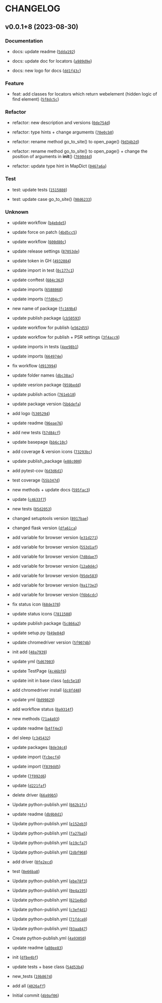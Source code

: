 # CHANGELOG



## v0.0.1+8 (2023-08-30)

### Documentation

* docs: update readme ([`5dda192`](https://github.com/dmitryvshivtsev/pageo/commit/5dda192aa3ddd08eb7bc4ae0653f5065691dd2af))

* docs: update doc for locators ([`a989d9e`](https://github.com/dmitryvshivtsev/pageo/commit/a989d9e17bb71b49d793108851804d76de00a152))

* docs: new logo for docs ([`dd1f43c`](https://github.com/dmitryvshivtsev/pageo/commit/dd1f43cd65b6ea7e33d20b05159ec04df3ba32ef))

### Feature

* feat: add classes for locators which return webelement (hidden logic of find element) ([`5f8dc5c`](https://github.com/dmitryvshivtsev/pageo/commit/5f8dc5c71aeeec2d29fb36c32b6816070265f702))

### Refactor

* refactor: new description and versions ([`0de754d`](https://github.com/dmitryvshivtsev/pageo/commit/0de754d2d392409e9215fa3d10f66243824fc41e))

* refactor: type hints + change arguments ([`70e0cb0`](https://github.com/dmitryvshivtsev/pageo/commit/70e0cb05d3d3bd9737ca73b84266e7bd4ee50864))

* refactor: rename method go_to_site() to open_page() ([`9d34b2d`](https://github.com/dmitryvshivtsev/pageo/commit/9d34b2df971ddc437b4e1c28ad676437382542bf))

* refactor: rename method go_to_site() to open_page() + change the position of arguments in __init__() ([`7690d4d`](https://github.com/dmitryvshivtsev/pageo/commit/7690d4d1ec20fe47787bf0b0219736d37ae07828))

* refactor: update type hint in MapDict ([`0467a6a`](https://github.com/dmitryvshivtsev/pageo/commit/0467a6aca45119b2084f34102cbdfa0d14a175f0))

### Test

* test: update tests ([`1515880`](https://github.com/dmitryvshivtsev/pageo/commit/1515880c3d730dbb0be375680d264204001849fc))

* test: update case go_to_site() ([`98d6233`](https://github.com/dmitryvshivtsev/pageo/commit/98d6233945f19a461f8170a164b879229b268cd5))

### Unknown

* update workflow ([`b4ebde5`](https://github.com/dmitryvshivtsev/pageo/commit/b4ebde562952c86a849b50e19f82a5752e0d775a))

* update force on patch ([`4bd5cc5`](https://github.com/dmitryvshivtsev/pageo/commit/4bd5cc55706e54311d6df9d888d3aad693fe56e5))

* update workflow ([`600d80c`](https://github.com/dmitryvshivtsev/pageo/commit/600d80c1bd45d4184f406daeff36c1e2a41bc27d))

* update release settings ([`87053de`](https://github.com/dmitryvshivtsev/pageo/commit/87053de8b44317ec06195cf9c20dad1b2b61d6f8))

* update token in GH ([`4932084`](https://github.com/dmitryvshivtsev/pageo/commit/4932084eeb1b7387588029361ab072e7a19dbaae))

* update import in test ([`0c177c1`](https://github.com/dmitryvshivtsev/pageo/commit/0c177c19d029f3df01c2a2768c14fa6ea8ee0556))

* update conftest ([`604c363`](https://github.com/dmitryvshivtsev/pageo/commit/604c36392c55d2990cb72f99a2c47ad69437871a))

* update imports ([`6588068`](https://github.com/dmitryvshivtsev/pageo/commit/658806888b730ee5cc79b78dd7a509f936e577fe))

* update imports ([`ffd04cf`](https://github.com/dmitryvshivtsev/pageo/commit/ffd04cf9a3c28fe95a3d3571a4624259d38e7446))

* new name of package ([`fc169b4`](https://github.com/dmitryvshivtsev/pageo/commit/fc169b41e2e1d5694d2b924b64cba878ae0dc47a))

* update publish package ([`cb50593`](https://github.com/dmitryvshivtsev/pageo/commit/cb50593e4bb49882630433da1e0b69413b89c201))

* update workflow for publish ([`e562d55`](https://github.com/dmitryvshivtsev/pageo/commit/e562d55bc523b534c0f3b0ed3187bd35049afb94))

* update workflow for publish + PSR settings ([`3f4acc9`](https://github.com/dmitryvshivtsev/pageo/commit/3f4acc92818e4116355921aa5a311b848af0141b))

* update imports in tests ([`4ee98b1`](https://github.com/dmitryvshivtsev/pageo/commit/4ee98b1761af0ab16360c135979935d718b15ca7))

* update imports ([`664974e`](https://github.com/dmitryvshivtsev/pageo/commit/664974e3f9b1b91d20656ae41ea49e5b39ecfb21))

* fix workflow ([`d913994`](https://github.com/dmitryvshivtsev/pageo/commit/d9139948c407299fbdf0f0861897d1b153d36b1f))

* update folder names ([`dbc38ac`](https://github.com/dmitryvshivtsev/pageo/commit/dbc38aca787aa5d68d82d5d3faa96c4deb2f4458))

* update vesrion package ([`959bedd`](https://github.com/dmitryvshivtsev/pageo/commit/959bedda388f4cc31c9e556079ca9c593c0f905e))

* update publish action ([`761eb18`](https://github.com/dmitryvshivtsev/pageo/commit/761eb18659dc7688634d99bebb4fdbaea8ef0b99))

* update package version ([`5b6defa`](https://github.com/dmitryvshivtsev/pageo/commit/5b6defad18e3215b524cc5bae6e7612a60cfd7c9))

* add logo ([`5305294`](https://github.com/dmitryvshivtsev/pageo/commit/530529408f2695e7280be777f1745ce078c4dcd0))

* update readme ([`96eae76`](https://github.com/dmitryvshivtsev/pageo/commit/96eae7651bc02fc0ca6d8b8f2a2d97d11f1d67a4))

* add new tests ([`57d84cf`](https://github.com/dmitryvshivtsev/pageo/commit/57d84cf97bd3bb26b80a43f91e8b3945d68a3d2b))

* update basepage ([`bb6c10c`](https://github.com/dmitryvshivtsev/pageo/commit/bb6c10c14764cdcbba7253780bc8af642e8d3ad1))

* add coverage &amp; version icons ([`73293bc`](https://github.com/dmitryvshivtsev/pageo/commit/73293bc44b8c8a0685f7411266000d3dac3e9831))

* update publish_package ([`e88c000`](https://github.com/dmitryvshivtsev/pageo/commit/e88c0000e7ca4dc12ab7aa5899dd48ea9f3621bb))

* add pytest-cov ([`6d3d6d1`](https://github.com/dmitryvshivtsev/pageo/commit/6d3d6d1dbe6c9a4b88ab7d5578e579623ef9208a))

* test coverage ([`55b347d`](https://github.com/dmitryvshivtsev/pageo/commit/55b347d29d34d36e13f64f568d53c035db28549f))

* new methods + update docs ([`595fac3`](https://github.com/dmitryvshivtsev/pageo/commit/595fac3351cf9fce745fd6fe66663784c1658fe4))

* update ([`c4633f7`](https://github.com/dmitryvshivtsev/pageo/commit/c4633f740df1af6ba7c31887b151fccc28d8234b))

* new tests ([`05d2053`](https://github.com/dmitryvshivtsev/pageo/commit/05d2053e5c5dec78163d4f755c6d849716892e80))

* changed setuptools version ([`8917bae`](https://github.com/dmitryvshivtsev/pageo/commit/8917bae0e1185516817424dccc71082b2ddb3651))

* changed flask version ([`dfa61ca`](https://github.com/dmitryvshivtsev/pageo/commit/dfa61ca6c9c0a331892b4e2ec7a0b29da71c1b60))

* add variable for browser version ([`e31d271`](https://github.com/dmitryvshivtsev/pageo/commit/e31d27154dbccb8483834cc221399ec80f31b541))

* add variable for browser version ([`553d1af`](https://github.com/dmitryvshivtsev/pageo/commit/553d1afbccc4146d14a1411940705f2ec6a17c54))

* add variable for browser version ([`7d8dae7`](https://github.com/dmitryvshivtsev/pageo/commit/7d8dae740e5ac7f65c4528c8ca16f0a77e58ca5b))

* add variable for browser version ([`12a0d4c`](https://github.com/dmitryvshivtsev/pageo/commit/12a0d4c44ee53ce3aebff9260379797b664e8830))

* add variable for browser version ([`95de583`](https://github.com/dmitryvshivtsev/pageo/commit/95de583bc9734289ba22ff5ff9fb272e936f55eb))

* add variable for browser version ([`9a173e2`](https://github.com/dmitryvshivtsev/pageo/commit/9a173e2bd8303549f0c978d630f55926426bc4a6))

* add variable for browser version ([`f6b6cdc`](https://github.com/dmitryvshivtsev/pageo/commit/f6b6cdc75baaf45ae48e6ad322eacab4054f8b5a))

* fix status icon ([`68de378`](https://github.com/dmitryvshivtsev/pageo/commit/68de378c2d1510dd30dcbdaf2fc1eea0ae7346e8))

* update status icons ([`7811508`](https://github.com/dmitryvshivtsev/pageo/commit/7811508a70da7eb5054b8dee56abeb4a66175abe))

* update publish package ([`5c866a2`](https://github.com/dmitryvshivtsev/pageo/commit/5c866a212ba8c41620d120d0898a5f516bcaeb32))

* update setup.py ([`949e04d`](https://github.com/dmitryvshivtsev/pageo/commit/949e04d022a84044d713af260bda67b214a4c81d))

* update chromedriver version ([`5f9074b`](https://github.com/dmitryvshivtsev/pageo/commit/5f9074b48a59aaee7c4de74cf3c50e8a0746d410))

* init add ([`48a7939`](https://github.com/dmitryvshivtsev/pageo/commit/48a7939eab4fa1f982e290507ae479b9f9a4683b))

* update yml ([`5d67003`](https://github.com/dmitryvshivtsev/pageo/commit/5d67003b687f23c765e759efe025317cd2a13106))

* update TestPage ([`4c46bf6`](https://github.com/dmitryvshivtsev/pageo/commit/4c46bf6c5b31f5188c69ef51d19b119bd86167f3))

* update init in base class ([`edc5e18`](https://github.com/dmitryvshivtsev/pageo/commit/edc5e1851a184e57f9f503cdf2e4a3391c30d831))

* add chromedriver install ([`dc8fd48`](https://github.com/dmitryvshivtsev/pageo/commit/dc8fd48edb5faa9b363f6b0a4bfef0eca0b46b8e))

* update yml ([`8d99829`](https://github.com/dmitryvshivtsev/pageo/commit/8d99829acfde64e06ced4bf93ebbdd1ad569ea93))

* add workflow status ([`0a9314f`](https://github.com/dmitryvshivtsev/pageo/commit/0a9314f8686e5c5d43ac372e59d7353a090b9322))

* new methods ([`71a4a93`](https://github.com/dmitryvshivtsev/pageo/commit/71a4a938bca896e35d33f4c2ed603a8d958782f9))

* update readme ([`b4ff4e3`](https://github.com/dmitryvshivtsev/pageo/commit/b4ff4e3010c29102eec284a1b08b812362d95116))

* del sleep ([`c345432`](https://github.com/dmitryvshivtsev/pageo/commit/c345432aabd24241f9653a1d883942bc87d2c5c5))

* update packages ([`8de34c4`](https://github.com/dmitryvshivtsev/pageo/commit/8de34c498d8247a1915331ad4efa5de594d6144e))

* update import ([`fcbecf4`](https://github.com/dmitryvshivtsev/pageo/commit/fcbecf45b043670c5e950c2f8cc33ad55366bbba))

* update import ([`f839dd5`](https://github.com/dmitryvshivtsev/pageo/commit/f839dd5c5c11f616b4a427c0101017e1cd7a8c64))

* update ([`7f092d6`](https://github.com/dmitryvshivtsev/pageo/commit/7f092d635b58a1ed344f098fa97994c17ea338b1))

* update ([`d221faf`](https://github.com/dmitryvshivtsev/pageo/commit/d221faf8d25dca114f2ff58d4d28479ae0f1c41d))

* delete driver ([`66a99b5`](https://github.com/dmitryvshivtsev/pageo/commit/66a99b5dc29f5e9b2c764cadba693ee89e76e6bb))

* Update python-publish.yml ([`662b1fc`](https://github.com/dmitryvshivtsev/pageo/commit/662b1fc4e0e9fc6d2ad09b1e979686147d062b77))

* update readme ([`db9b0d1`](https://github.com/dmitryvshivtsev/pageo/commit/db9b0d144168b1e43bcf58dcd58fd87da5c2c016))

* Update python-publish.yml ([`e152eb3`](https://github.com/dmitryvshivtsev/pageo/commit/e152eb3ed3c5793678bc1af3b31a1f13a4305d86))

* Update python-publish.yml ([`fa27ba5`](https://github.com/dmitryvshivtsev/pageo/commit/fa27ba51c9ea6ca854fbf4bee7e0eb452668b676))

* Update python-publish.yml ([`e19cfa7`](https://github.com/dmitryvshivtsev/pageo/commit/e19cfa734b2901315e3dd46bac35e16308a89459))

* Update python-publish.yml ([`2dbf968`](https://github.com/dmitryvshivtsev/pageo/commit/2dbf96868586fa06c84c66701a4704c21b978a7a))

* add driver ([`0fe2ecd`](https://github.com/dmitryvshivtsev/pageo/commit/0fe2ecd72cc26f5a5eb6ff5de88df89b2fa94d74))

* test ([`8e66ba8`](https://github.com/dmitryvshivtsev/pageo/commit/8e66ba881e51ee9f2c724038472e09af258eb4ca))

* Update python-publish.yml ([`ebe78f3`](https://github.com/dmitryvshivtsev/pageo/commit/ebe78f3bfc80cb0578d6a6276ebf08a6c8f62836))

* Update python-publish.yml ([`0e4a195`](https://github.com/dmitryvshivtsev/pageo/commit/0e4a195b18f4dfe6f52bb961e5b2d8de7870088e))

* Update python-publish.yml ([`621e4bd`](https://github.com/dmitryvshivtsev/pageo/commit/621e4bdb993914d51107980a230a9676c54db429))

* Update python-publish.yml ([`c3ef4d1`](https://github.com/dmitryvshivtsev/pageo/commit/c3ef4d15687f5ccc78ee23974fa476d22470c377))

* Update python-publish.yml ([`71fdca9`](https://github.com/dmitryvshivtsev/pageo/commit/71fdca9cf5c4cb13b3de37ac9188e1be03ebeafb))

* Update python-publish.yml ([`93aa847`](https://github.com/dmitryvshivtsev/pageo/commit/93aa8473c64de31f663eb367f0a55d26e747d2fb))

* Create python-publish.yml ([`4a93050`](https://github.com/dmitryvshivtsev/pageo/commit/4a930506ac07f1c79184fc25619f66290e5bdd20))

* update readme ([`a80ee83`](https://github.com/dmitryvshivtsev/pageo/commit/a80ee838921b0af32078a4f8f3173bf331fd6cc4))

* init ([`dfbe4bf`](https://github.com/dmitryvshivtsev/pageo/commit/dfbe4bfe99177f12ecb9eae0d094f06a7af8d0d4))

* update tests + base class ([`54d53b4`](https://github.com/dmitryvshivtsev/pageo/commit/54d53b4adb9c7cecad5f672b58f3f50c288b7ead))

* new_tests ([`19b8674`](https://github.com/dmitryvshivtsev/pageo/commit/19b8674a9ab052cc3ac7e20414e7eb0e72706f5c))

* add all ([`4026aff`](https://github.com/dmitryvshivtsev/pageo/commit/4026aff10733bfd33182c1ab75ce0dbae49f751b))

* Initial commit ([`4b9af06`](https://github.com/dmitryvshivtsev/pageo/commit/4b9af06317ecbf07a0c208635b826b51c106b8cc))
